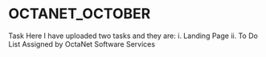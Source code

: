 # OCTANET_OCTOBER
Task
Here I have uploaded two tasks and they are:
i. Landing Page
ii. To Do List
Assigned by OctaNet Software Services
